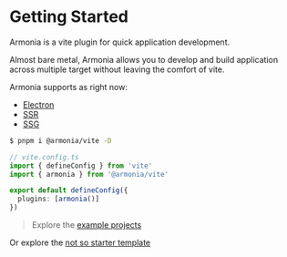 # Getting Started

Armonia is a vite plugin for quick application development.

Almost bare metal, Armonia allows you to develop and build application across multiple target without leaving the comfort of vite.

Armonia supports as right now:

- [Electron](./electron)
- [SSR](./ssr)
- [SSG](./ssg)

```bash
$ pnpm i @armonia/vite -D
```

```ts
// vite.config.ts
import { defineConfig } from 'vite'
import { armonia } from '@armonia/vite'

export default defineConfig({
  plugins: [armonia()]
})
```

> Explore the [example projects](https://github.com/armoniacore/armonia-vite/tree/main/packages/playground)

Or explore the [not so starter template](https://github.com/armoniacore/starter-template-vue-ts)
